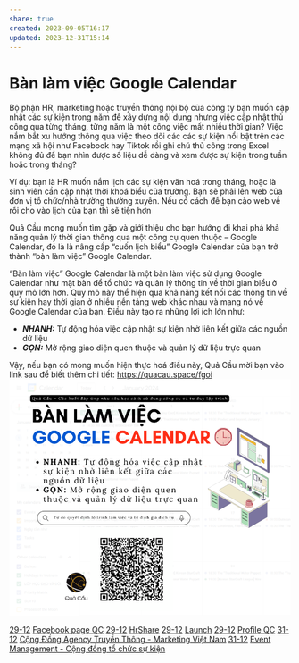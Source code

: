 ```yaml
---
share: true
created: 2023-09-05T16:17
updated: 2023-12-31T15:14
---
```


# Bàn làm việc Google Calendar
Bộ phận HR, marketing hoặc truyền thông nội bộ của công ty bạn muốn cập nhật các sự kiện trong năm để xây dựng nội dung nhưng việc cập nhật thủ công qua từng tháng, từng năm là một công việc mất nhiều thời gian? Việc nắm bắt xu hướng thông qua việc theo dõi các các sự kiện nổi bật trên các mạng xã hội như Facebook hay Tiktok rồi ghi chú thủ công trong Excel không đủ để bạn nhìn được số liệu dễ dàng và xem được sự kiện trong tuần hoặc trong tháng?

Ví dụ: bạn là HR muốn nắm lịch các sự kiện văn hoá trong tháng, hoặc là sinh viên cần cập nhật thời khoá biểu của trường. Bạn sẽ phải lên web của đơn vị tổ chức/nhà trường thường xuyên. Nếu có cách để bạn cào web về rồi cho vào lịch của bạn thì sẽ tiện hơn

Quả Cầu mong muốn tìm gặp và giới thiệu cho bạn hướng đi khai phá khả năng quản lý thời gian thông qua một công cụ quen thuộc – Google Calendar, đó là là nâng cấp “cuốn lịch biểu” Google Calendar của bạn trở thành “bàn làm việc” Google Calendar.

“Bàn làm việc” Google Calendar là một bàn làm việc sử dụng Google Calendar như mặt bàn để tổ chức và quản lý thông tin về thời gian biểu ở quy mô lớn hơn. Quy mô này thể hiện qua khả năng kết nối các thông tin về sự kiện hay thời gian ở nhiều nền tảng web khác nhau và mang nó về Google Calendar của bạn. Điều này tạo ra những lợi ích lớn như:

- ***NHANH:*** Tự động hóa việc cập nhật sự kiện nhờ liên kết giữa các nguồn dữ liệu
- ***GỌN:*** Mở rộng giao diện quen thuộc và quản lý dữ liệu trực quan 

Vậy, nếu bạn có mong muốn hiện thực hoá điều này, Quả Cầu mời bạn vào link sau để biết thêm chi tiết: https://quacau.space/fgoi
![Bàn làm việc Google Calendar.png](../../../../assets/attachments/B%C3%A0n%20l%C3%A0m%20vi%E1%BB%87c%20Google%20Calendar.png)

[29-12](29-12.md) [Facebook page QC](../../../%CE%9E%20K%E1%BA%BFt%20qu%E1%BA%A3%20truy%E1%BB%81n%20th%C3%B4ng/N%C6%A1i%20%C4%91%C4%83ng/Facebook%20page%20QC.md)
[29-12](29-12.md) [HrShare](../../../%CE%9E%20K%E1%BA%BFt%20qu%E1%BA%A3%20truy%E1%BB%81n%20th%C3%B4ng/N%C6%A1i%20%C4%91%C4%83ng/Nh%C3%B3m%20Facebook/Ngh%E1%BB%81%20nghi%E1%BB%87p/HrShare.md) 
[29-12](29-12.md) [Launch](../../../%CE%9E%20K%E1%BA%BFt%20qu%E1%BA%A3%20truy%E1%BB%81n%20th%C3%B4ng/N%C6%A1i%20%C4%91%C4%83ng/Nh%C3%B3m%20Facebook/Launch.md) 
[29-12](29-12.md) [Profile QC](../../../%CE%9E%20K%E1%BA%BFt%20qu%E1%BA%A3%20truy%E1%BB%81n%20th%C3%B4ng/N%C6%A1i%20%C4%91%C4%83ng/Profile%20QC.md)
[31-12](31-12.md) [Cộng Đồng Agency Truyền Thông - Marketing Việt Nam](../../../%CE%9E%20K%E1%BA%BFt%20qu%E1%BA%A3%20truy%E1%BB%81n%20th%C3%B4ng/N%C6%A1i%20%C4%91%C4%83ng/Nh%C3%B3m%20Facebook/Ngh%E1%BB%81%20nghi%E1%BB%87p/C%E1%BB%99ng%20%C4%90%E1%BB%93ng%20Agency%20Truy%E1%BB%81n%20Th%C3%B4ng%20-%20Marketing%20Vi%E1%BB%87t%20Nam.md) 
[31-12](31-12.md) [Event Management - Cộng đồng tổ chức sự kiện](../../../%CE%9E%20K%E1%BA%BFt%20qu%E1%BA%A3%20truy%E1%BB%81n%20th%C3%B4ng/N%C6%A1i%20%C4%91%C4%83ng/Nh%C3%B3m%20Facebook/Ngh%E1%BB%81%20nghi%E1%BB%87p/Event%20Management%20-%20C%E1%BB%99ng%20%C4%91%E1%BB%93ng%20t%E1%BB%95%20ch%E1%BB%A9c%20s%E1%BB%B1%20ki%E1%BB%87n.md) 